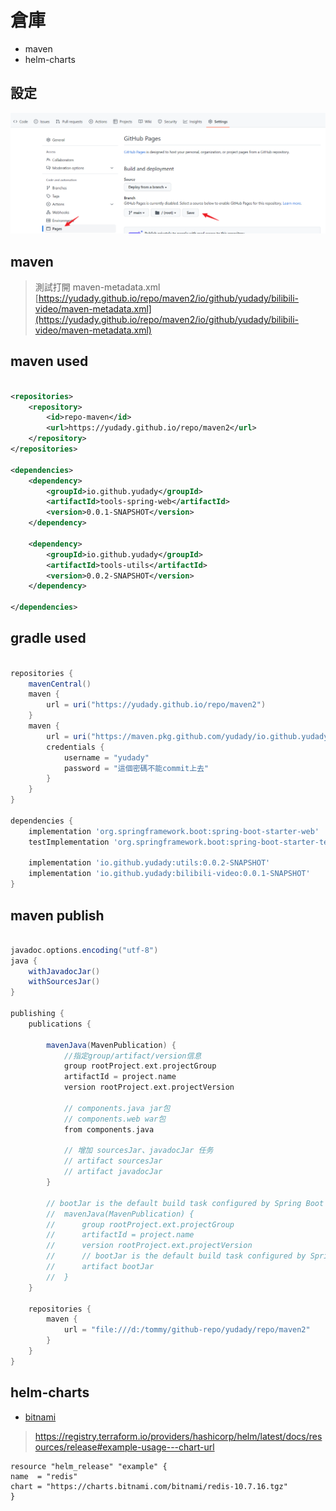 # 倉庫

* maven
* helm-charts

## 設定

![github setting](github-pages-setting.png)

## maven

> 測試打開 maven-metadata.xml
[https://yudady.github.io/repo/maven2/io/github/yudady/bilibili-video/maven-metadata.xml](https://yudady.github.io/repo/maven2/io/github/yudady/bilibili-video/maven-metadata.xml)

## maven used

```xml

<repositories>
	<repository>
		<id>repo-maven</id>
		<url>https://yudady.github.io/repo/maven2</url>
	</repository>
</repositories>

<dependencies>
    <dependency>
        <groupId>io.github.yudady</groupId>
        <artifactId>tools-spring-web</artifactId>
        <version>0.0.1-SNAPSHOT</version>
    </dependency>
    
    <dependency>
        <groupId>io.github.yudady</groupId>
        <artifactId>tools-utils</artifactId>
        <version>0.0.2-SNAPSHOT</version>
    </dependency>

</dependencies>
```

## gradle used

```groovy

repositories {
	mavenCentral()
	maven {
		url = uri("https://yudady.github.io/repo/maven2")
	}
	maven {
		url = uri("https://maven.pkg.github.com/yudady/io.github.yudady")
		credentials {
			username = "yudady"
			password = "這個密碼不能commit上去" 
		}
	}
}

dependencies {
	implementation 'org.springframework.boot:spring-boot-starter-web'
	testImplementation 'org.springframework.boot:spring-boot-starter-test'

	implementation 'io.github.yudady:utils:0.0.2-SNAPSHOT'
	implementation 'io.github.yudady:bilibili-video:0.0.1-SNAPSHOT'
}
```

## maven publish

```groovy

javadoc.options.encoding("utf-8")
java {
	withJavadocJar()
	withSourcesJar()
}

publishing {
    publications {

        mavenJava(MavenPublication) {
            //指定group/artifact/version信息
            group rootProject.ext.projectGroup
            artifactId = project.name
            version rootProject.ext.projectVersion

            // components.java jar包
            // components.web war包
            from components.java

            // 增加 sourcesJar、javadocJar 任务
            // artifact sourcesJar
            // artifact javadocJar
        }

        // bootJar is the default build task configured by Spring Boot
        //	mavenJava(MavenPublication) {
        //		group rootProject.ext.projectGroup
        //		artifactId = project.name
        //		version rootProject.ext.projectVersion
        //		// bootJar is the default build task configured by Spring Boot
        //		artifact bootJar
        //	}
    }

    repositories {
        maven {
            url = "file:///d:/tommy/github-repo/yudady/repo/maven2"
        }
    }
}
```

## helm-charts

* [bitnami](https://artifacthub.io/)

> https://registry.terraform.io/providers/hashicorp/helm/latest/docs/resources/release#example-usage---chart-url

```gotemplate
resource "helm_release" "example" {
name  = "redis"
chart = "https://charts.bitnami.com/bitnami/redis-10.7.16.tgz"
}
```











